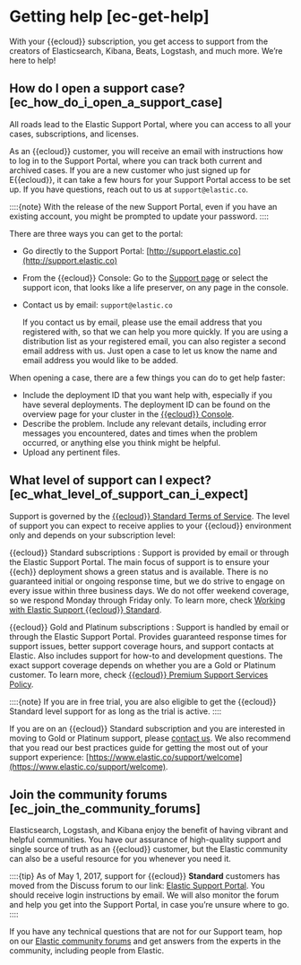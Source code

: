 # Getting help [ec-get-help]

With your {{ecloud}} subscription, you get access to support from the creators of Elasticsearch, Kibana, Beats, Logstash, and much more. We’re here to help!


## How do I open a support case? [ec_how_do_i_open_a_support_case]

All roads lead to the Elastic Support Portal, where you can access to all your cases, subscriptions, and licenses.

As an {{ecloud}} customer, you will receive an email with instructions how to log in to the Support Portal, where you can track both current and archived cases. If you are a new customer who just signed up for E{{ecloud}}, it can take a few hours for your Support Portal access to be set up. If you have questions, reach out to us at `support@elastic.co`.

::::{note}
With the release of the new Support Portal, even if you have an existing account, you might be prompted to update your password.
::::


There are three ways you can get to the portal:

* Go directly to the Support Portal: [http://support.elastic.co](http://support.elastic.co)
* From the {{ecloud}} Console: Go to the [Support page](https://cloud.elastic.co/support?page=docs&placement=docs-body) or select the support icon, that looks like a life preserver, on any page in the console.
* Contact us by email: `support@elastic.co`

    If you contact us by email, please use the email address that you registered with, so that we can help you more quickly. If you are using a distribution list as your registered email, you can also register a second email address with us. Just open a case to let us know the name and email address you would like to be added.


When opening a case, there are a few things you can do to get help faster:

* Include the deployment ID that you want help with, especially if you have several deployments. The deployment ID can be found on the overview page for your cluster in the [{{ecloud}} Console](https://cloud.elastic.co?page=docs&placement=docs-body).
* Describe the problem. Include any relevant details, including error messages you encountered, dates and times when the problem occurred, or anything else you think might be helpful.
* Upload any pertinent files.


## What level of support can I expect? [ec_what_level_of_support_can_i_expect]

Support is governed by the [{{ecloud}} Standard Terms of Service](https://www.elastic.co/legal/terms-of-service/cloud). The level of support you can expect to receive applies to your {{ecloud}} environment only and depends on your subscription level:

{{ecloud}} Standard subscriptions
:   Support is provided by email or through the Elastic Support Portal. The main focus of support is to ensure your {{ech}} deployment shows a green status and is available. There is no guaranteed initial or ongoing response time, but we do strive to engage on every issue within three business days. We do not offer weekend coverage, so we respond Monday through Friday only. To learn more, check [Working with Elastic Support {{ecloud}} Standard](https://www.elastic.co/support/welcome/cloud).

{{ecloud}} Gold and Platinum subscriptions
:   Support is handled by email or through the Elastic Support Portal. Provides guaranteed response times for support issues, better support coverage hours, and support contacts at Elastic. Also includes support for how-to and development questions. The exact support coverage depends on whether you are a Gold or Platinum customer. To learn more, check [{{ecloud}} Premium Support Services Policy](https://www.elastic.co/legal/support_policy/cloud_premium).

::::{note}
If you are in free trial, you are also eligible to get the {{ecloud}} Standard level support for as long as the trial is active.
::::


If you are on an {{ecloud}} Standard subscription and you are interested in moving to Gold or Platinum support, please [contact us](https://www.elastic.co/cloud/contact). We also recommend that you read our best practices guide for getting the most out of your support experience: [https://www.elastic.co/support/welcome](https://www.elastic.co/support/welcome).


## Join the community forums [ec_join_the_community_forums]

Elasticsearch, Logstash, and Kibana enjoy the benefit of having vibrant and helpful communities. You have our assurance of high-quality support and single source of truth as an {{ecloud}} customer, but the Elastic community can also be a useful resource for you whenever you need it.

::::{tip}
As of May 1, 2017, support for {{ecloud}} **Standard** customers has moved from the Discuss forum to our link: [Elastic Support Portal](https://support.elastic.co). You should receive login instructions by email. We will also monitor the forum and help you get into the Support Portal, in case you’re unsure where to go.
::::


If you have any technical questions that are not for our Support team, hop on our [Elastic community forums](https://discuss.elastic.co/) and get answers from the experts in the community, including people from Elastic.

